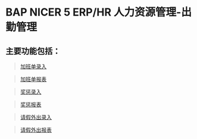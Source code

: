 # BAP NICER 5 ERP/HR 人力资源管理-出勤管理

## 主要功能包括：

> [加班单录入](docs/BAPBusinessCloud/2019知识库/人力资源/出勤管理/加班单录入.md)

> [加班单报表](docs/BAPBusinessCloud/2019知识库/人力资源/出勤管理/加班单报表.md)

> [奖惩录入](docs/BAPBusinessCloud/2019知识库/人力资源/出勤管理/奖惩录入.md)

> [奖惩报表](docs/BAPBusinessCloud/2019知识库/人力资源/出勤管理/奖惩报表.md)

> [请假外出录入](docs/BAPBusinessCloud/2019知识库/人力资源/出勤管理/请假外出录入.md)

> [请假外出报表](docs/BAPBusinessCloud/2019知识库/人力资源/出勤管理/请假外出报表.md)










